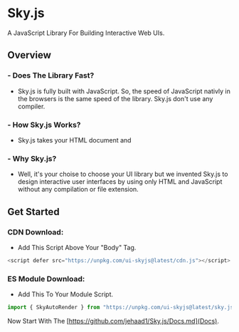 # Sky.js
A JavaScript Library For Building Interactive Web UIs.

## Overview

### - Does The Library Fast?
- Sky.js is fully built with JavaScript. So, the speed of JavaScript nativly in the browsers is the same speed of the library.
Sky.js don't use any compiler.

### - How Sky.js Works?
- Sky.js takes your HTML document and 

### - Why Sky.js?
- Well, it's your choise to choose your UI library but we invented Sky.js to design interactive user interfaces by using only HTML and JavaScript without any compilation or file extension.

## Get Started

### CDN Download:
- Add This Script Above Your "Body" Tag.
```js
<script defer src="https://unpkg.com/ui-skyjs@latest/cdn.js"></script>
```

### ES Module Download:
- Add This To Your Module Script.
```js
import { SkyAutoRender } from "https://unpkg.com/ui-skyjs@latest/sky.js"
```
Now Start With The [https://github.com/jehaad1/Sky.js/Docs.md](Docs).
